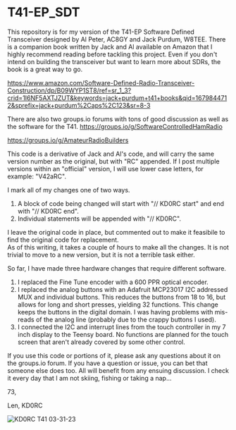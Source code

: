 # T41-EP_SDT
This repository is for my version of the T41-EP Software Defined Transceiver designed by Al Peter, AC8GY and Jack Purdum, W8TEE.
There is a companion book written by Jack and Al available on Amazon that I highly recommend reading before tackling this project.  Even if you don't intend
on building the transceiver but want to learn more about SDRs, the book is a great way to go.

https://www.amazon.com/Software-Defined-Radio-Transceiver-Construction/dp/B09WYP1ST8/ref=sr_1_3?crid=1I6NF5AXTJZUT&keywords=jack+purdum+t41+books&qid=1679844712&sprefix=jack+purdum%2Caps%2C123&sr=8-3

There are also two groups.io forums with tons of good discussion as well as the software for the T41.
https://groups.io/g/SoftwareControlledHamRadio

https://groups.io/g/AmateurRadioBuilders

This code is a derivative of Jack and Al's code, and will carry the same version number as the original, but with "RC" appended.
If I post multiple versions within an "official" version, I will use lower case letters, for example: "V42aRC".

I mark all of my changes one of two ways.
1. A block of code being changed will start with "// KD0RC start" and end with "// KD0RC end".
2. Individual statements will be appended with "// KD0RC".

I leave the original code in place, but commented out to make it feasibile to find the original code for replacement.  
As of this writing, it takes a couple of hours to make all the changes.  It is not trivial to move to a new version, but it is not a terrible task either.

So far, I have made three hardware changes that require different software.
1. I replaced the Fine Tune encoder with a 600 PPR optical encoder.
2. I replaced the analog buttons with an Adafruit MCP23017 I2C addressed MUX and individual buttons.  This reduces the buttons from 18 to 16, but allows for long and short presses, yielding 32 functions.  This change keeps the buttons in the digital domain.  I was having problems with mis-reads of the analog line (probably due to the crappy buttons I used).
3. I connected the I2C and interrupt lines from the touch controller in my 7 inch display to the Teensy board.  No functions are planned for the touch screen that aren't already covered by some other control.

If you use this code or portions of it, please ask any questions about it on the groups.io forum.  If you have a question or issue, you can bet that someone else does too.  All will benefit from any ensuing discussion.  I check it every day that I am not skiing, fishing or taking a nap...

73,

Len, KD0RC

![KD0RC T41 03-31-23](https://user-images.githubusercontent.com/71241774/236690563-27716e70-b4cb-46ce-874e-e70f42f0df35.jpg)

